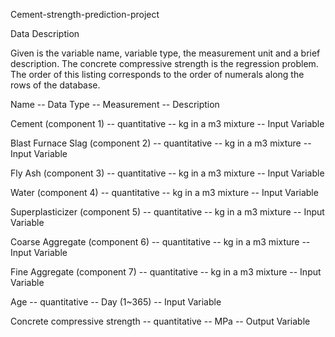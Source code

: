 Cement-strength-prediction-project

Data Description

Given is the variable name, variable type, the measurement unit and a brief description. The concrete compressive strength is the regression problem. The order of this listing corresponds to the order of numerals along the rows of the database.

Name -- Data Type -- Measurement -- Description

Cement (component 1) -- quantitative -- kg in a m3 mixture -- Input Variable

Blast Furnace Slag (component 2) -- quantitative -- kg in a m3 mixture -- Input Variable

Fly Ash (component 3) -- quantitative -- kg in a m3 mixture -- Input Variable

Water (component 4) -- quantitative -- kg in a m3 mixture -- Input Variable

Superplasticizer (component 5) -- quantitative -- kg in a m3 mixture -- Input Variable

Coarse Aggregate (component 6) -- quantitative -- kg in a m3 mixture -- Input Variable

Fine Aggregate (component 7) -- quantitative -- kg in a m3 mixture -- Input Variable

Age -- quantitative -- Day (1~365) -- Input Variable

Concrete compressive strength -- quantitative -- MPa -- Output Variable
